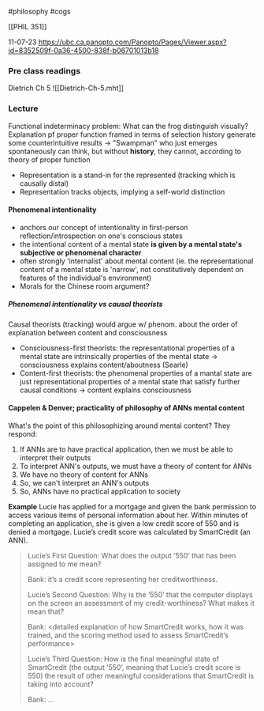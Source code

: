 #philosophy 
#cogs 

[[PHIL 351]]

11-07-23
https://ubc.ca.panopto.com/Panopto/Pages/Viewer.aspx?id=8352509f-0a36-4500-838f-b06701013b18

### Pre class readings
Dietrich Ch 5
![[Dietrich-Ch-5.mht]]
### Lecture
Functional indeterminacy problem: What can the frog distinguish visually? 
Explanation pf proper function framed in terms of selection history generate some counterintuitive results 
	→ "Swampman" who just emerges spontaneously can think, but without **history**, they cannot, according to theory of proper function
- Representation is a stand-in for the represented (tracking which is causally distal)
- Representation tracks objects, implying a self-world distinction

#### Phenomenal intentionality
- anchors our concept of intentionality in first-person reflection/introspection on one's conscious states
- the intentional content of a mental state **is given by a mental state's subjective or phenomenal character**
- often strongly 'internalist' about mental content (ie. the representational content of a mental state is 'narrow', not constitutively dependent on features of the individual's environment)
- Morals for the Chinese room argument?

##### Phenomenal intentionality vs causal theorists
Causal theorists (tracking) would argue w/ phenom. about the order of explanation between content and consciousness
- Consciousness-first theorists: the representational properties of a mental state are intrinsically properties of the mental state → consciousness explains content/aboutness (Searle)
- Content-first theorists: the phenomenal properties of a mantal state are just representational properties of a mental state that satisfy further causal conditions → content explains consciousness

#### Cappelen & Denver; practicality of philosophy of ANNs mental content 
What's the point of this philosophizing around mental content? They respond: 
1. If ANNs are to have practical application, then we must be able to interpret their outputs
2. To interpret ANN's outputs, we must have a theory of content for ANNs
3. We have no theory of content for ANNs
4. So, we can't interpret an ANN's outputs
5. So, ANNs have no practical application to society

**Example**
Lucie has applied for a mortgage and given the bank permission to access various items of personal information about her. Within minutes of completing an application, she is given a low credit score of 550 and is denied a mortgage. Lucie’s credit score was calculated by SmartCredit (an ANN).

> Lucie’s First Question: What does the output ‘550’ that has been assigned to me mean?  
> 
> Bank: it’s a credit score representing her creditworthiness.  
> 
> Lucie’s Second Question: Why is the ‘550’ that the computer displays on the screen an assessment of my credit-worthiness? What makes it mean that?  
> 
> Bank: <detailed explanation of how SmartCredit works, how it was trained, and the scoring method used to assess SmartCredit’s performance>
> 
> Lucie’s Third Question: How is the final meaningful state of SmartCredit (the output ‘550’, meaning that Lucie’s credit score is 550) the result of other meaningful considerations that SmartCredit is taking into account?  
> 
> Bank: ...

